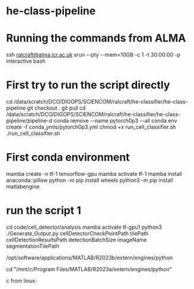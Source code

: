# he-class-pipeline

# Running the commands from ALMA
ssh ralcraft@alma.icr.ac.uk
srun --pty --mem=10GB -c 1 -t 30:00:00 -p interactive bash

# First try to run the script directly
cd /data/scratch/DCO/DIGOPS/SCIENCOM/ralcraft/he-classifier/he-class-pipeline
git checkout .
git pull
cd /data/scratch/DCO/DIGOPS/SCIENCOM/ralcraft/he-classifier/he-class-pipeline/pipeline-d
conda remove --name pytorch0p3 --all
conda env create -f conda_ymls/pytorch0p3.yml
chmod +x run_cell_classifier.sh
./run_cell_classifier.sh

# First conda environment
mamba create -n tf-1 tensorflow-gpu
mamba activate tf-1
mamba install anaconda::pillow
python -m pip install wheels
python3 -m pip install matlabengine

# run the script 1
cd code/cell_detector/analysis
mamba activate tf-gpu1
python3 ./Generate_Output.py cellDetectorCheckPointPath tilePath cellDetectionResultsPath detectionBatchSize imageName segmentationTilePath


/opt/software/applications/MATLAB/R2023b/extern/engines/python

cd "/mnt/c/Program Files/MATLAB/R2023a/extern/engines/python"

c from linux: 







